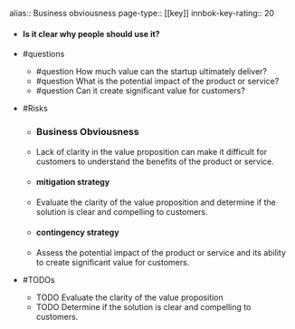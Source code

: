 alias:: Business obviousness
page-type:: [[key]]
innbok-key-rating:: 20
- #### Is it clear why people should use it?
- #questions
  - #question How much value can the startup ultimately deliver?
  - #question What is the potential impact of the product or service?
  - #question Can it create significant value for customers?
- #Risks

  - ### Business Obviousness
  - Lack of clarity in the value proposition can make it difficult for customers to understand the benefits of the product or service.
  - #### mitigation strategy
  - Evaluate the clarity of the value proposition and determine if the solution is clear and compelling to customers.
  - #### contingency strategy
  - Assess the potential impact of the product or service and its ability to create significant value for customers.
- #TODOs
  - TODO Evaluate the clarity of the value proposition
  - TODO  Determine if the solution is clear and compelling to customers.



